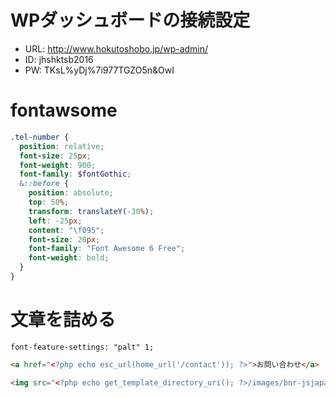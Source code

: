 # WPダッシュボードの接続設定
* URL: http://www.hokutoshobo.jp/wp-admin/
* ID: jhshktsb2016
* PW: TKsL%yDj%7i977TGZO5n&OwI

# fontawsome

```scss
.tel-number {
  position: relative;
  font-size: 25px;
  font-weight: 900;
  font-family: $fontGothic;
  &::before {
    position: absolute;
    top: 50%;
    transform: translateY(-30%);
    left: -25px;
    content: "\f095";
    font-size: 20px;
    font-family: "Font Awesome 6 Free";
    font-weight: bold;
  }
}
```

# 文章を詰める

```
font-feature-settings: "palt" 1;
```

```html
<a href="<?php echo esc_url(home_url('/contact')); ?>">お問い合わせ</a>
```

```html
<img src="<?php echo get_template_directory_uri(); ?>/images/bnr-jsjapan.png" />
```